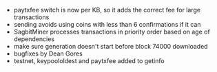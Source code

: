 * paytxfee switch is now per KB, so it adds the correct fee for large transactions
* sending avoids using coins with less than 6 confirmations if it can
* SagbitMiner processes transactions in priority order based on age of dependencies
* make sure generation doesn't start before block 74000 downloaded
* bugfixes by Dean Gores
* testnet, keypoololdest and paytxfee added to getinfo
